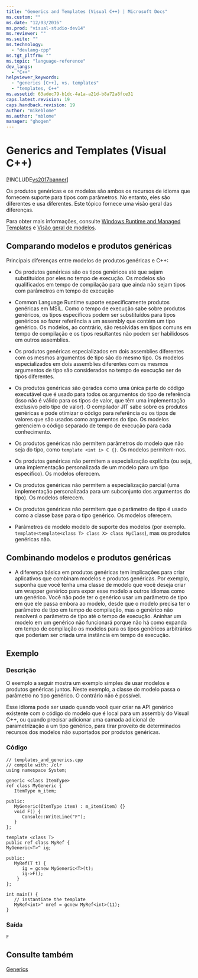 ```yaml
---
title: "Generics and Templates (Visual C++) | Microsoft Docs"
ms.custom: ""
ms.date: "12/03/2016"
ms.prod: "visual-studio-dev14"
ms.reviewer: ""
ms.suite: ""
ms.technology: 
  - "devlang-cpp"
ms.tgt_pltfrm: ""
ms.topic: "language-reference"
dev_langs: 
  - "C++"
helpviewer_keywords: 
  - "generics [C++], vs. templates"
  - "templates, C++"
ms.assetid: 63adec79-b1dc-4a1a-a21d-b8a72a8fce31
caps.latest.revision: 19
caps.handback.revision: 19
author: "mikeblome"
ms.author: "mblome"
manager: "ghogen"
---
```

# Generics and Templates (Visual C++)
[!INCLUDE[vs2017banner](../assembler/inline/includes/vs2017banner.md)]

Os produtos genéricas e os modelos são ambos os recursos de idioma que fornecem suporte para tipos com parâmetros.  No entanto, eles são diferentes e usa diferentes.  Este tópico fornece uma visão geral das diferenças.  
  
 Para obter mais informações, consulte [Windows Runtime and Managed Templates](../windows/windows-runtime-and-managed-templates-cpp-component-extensions.md) e [Visão geral de modelos](../Topic/Templates%20Overview.md).  
  
## Comparando modelos e produtos genéricas  
 Principais diferenças entre modelos de produtos genéricas e C\+\+:  
  
-   Os produtos genéricas são os tipos genéricos até que sejam substituídos por eles no tempo de execução.  Os modelos são qualificados em tempo de compilação para que ainda não sejam tipos com parâmetros em tempo de execução  
  
-   Common Language Runtime suporte especificamente produtos genéricas em MSIL.  Como o tempo de execução sabe sobre produtos genéricos, os tipos específicos podem ser substituídos para tipos genéricos ao fazer referência a um assembly que contém um tipo genérico.  Os modelos, ao contrário, são resolvidas em tipos comuns em tempo de compilação e os tipos resultantes não podem ser habilidosos em outros assemblies.  
  
-   Os produtos genéricas especializados em dois assemblies diferentes com os mesmos argumentos de tipo são do mesmo tipo.  Os modelos especializados em dois assemblies diferentes com os mesmos argumentos de tipo são considerados no tempo de execução ser de tipos diferentes.  
  
-   Os produtos genéricas são gerados como uma única parte do código executável que é usado para todos os argumentos do tipo de referência \(isso não é válido para os tipos de valor, que têm uma implementação exclusivo pelo tipo de valor\).  O compilador JIT sabe sobre os produtos genéricas e pode otimizar o código para referência ou os tipos de valores que são usados como argumentos do tipo.  Os modelos gerenciem o código separado de tempo de execução para cada conhecimento.  
  
-   Os produtos genéricas não permitem parâmetros do modelo que não seja do tipo, como `template <int i> C {}`.  Os modelos permitem\-nos.  
  
-   Os produtos genéricas não permitem a especialização explícita \(ou seja, uma implementação personalizada de um modelo para um tipo específico\).  Os modelos oferecem.  
  
-   Os produtos genéricas não permitem a especialização parcial \(uma implementação personalizada para um subconjunto dos argumentos do tipo\).  Os modelos oferecem.  
  
-   Os produtos genéricas não permitem que o parâmetro de tipo é usado como a classe base para o tipo genérico.  Os modelos oferecem.  
  
-   Parâmetros de modelo modelo de suporte dos modelos \(por exemplo.  `template<template<class T> class X> class MyClass`\), mas os produtos genéricas não.  
  
## Combinando modelos e produtos genéricas  
  
-   A diferença básica em produtos genéricas tem implicações para criar aplicativos que combinam modelos e produtos genéricas.  Por exemplo, suponha que você tenha uma classe de modelo que você deseja criar um wrapper genérico para expor esse modelo a outros idiomas como um genérico.  Você não pode ter o genérico usar um parâmetro de tipo em que ele passa embora ao modelo, desde que o modelo precisa ter o parâmetro de tipo em tempo de compilação, mas o genérico não resolverá o parâmetro de tipo até o tempo de execução.  Aninhar um modelo em um genérico não funcionará porque não há como expanda em tempo de compilação os modelos para os tipos genéricos arbitrários que poderiam ser criada uma instância em tempo de execução.  
  
## Exemplo  
  
### Descrição  
 O exemplo a seguir mostra um exemplo simples de usar modelos e produtos genéricas juntos.  Neste exemplo, a classe do modelo passa o parâmetro no tipo genérico.  O contrário não é possível.  
  
 Esse idioma pode ser usado quando você quer criar na API genérico existente com o código do modelo que é local para um assembly do Visual C\+\+, ou quando precisar adicionar uma camada adicional de parametrização a um tipo genérico, para tirar proveito de determinados recursos dos modelos não suportados por produtos genéricas.  
  
### Código  
  
```  
// templates_and_generics.cpp  
// compile with: /clr  
using namespace System;  
  
generic <class ItemType>  
ref class MyGeneric {  
   ItemType m_item;  
  
public:  
   MyGeneric(ItemType item) : m_item(item) {}  
   void F() {   
      Console::WriteLine("F");   
   }  
};  
  
template <class T>  
public ref class MyRef {  
MyGeneric<T>^ ig;  
  
public:  
   MyRef(T t) {  
      ig = gcnew MyGeneric<T>(t);  
      ig->F();  
    }      
};  
  
int main() {  
   // instantiate the template  
   MyRef<int>^ mref = gcnew MyRef<int>(11);  
}  
```  
  
### Saída  
  
```  
F  
```  
  
## Consulte também  
 [Generics](../windows/generics-cpp-component-extensions.md)
